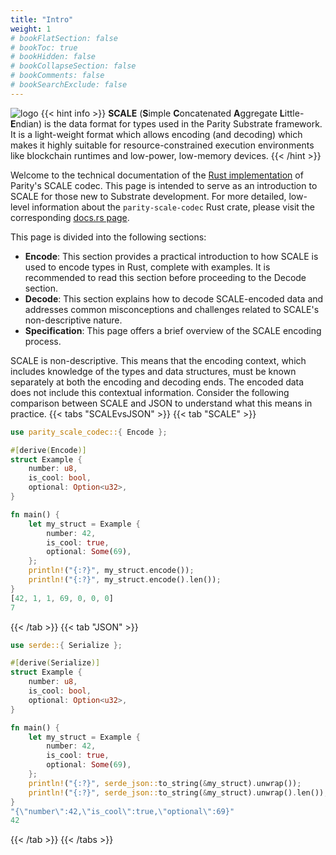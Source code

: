 ```yaml
---
title: "Intro"
weight: 1
# bookFlatSection: false
# bookToc: true
# bookHidden: false
# bookCollapseSection: false
# bookComments: false
# bookSearchExclude: false
---
```


![logo](logo.png)
{{< hint info >}}
**SCALE** (**S**imple **C**oncatenated **A**ggregate **L**ittle-**E**ndian) is the data format for types used in the Parity Substrate framework. It is a light-weight format which allows encoding (and decoding) which makes it highly suitable for resource-constrained execution environments like blockchain runtimes and low-power, low-memory devices.
{{< /hint >}}

Welcome to the technical documentation of the [Rust implementation](https://github.com/paritytech/parity-scale-codec) of Parity's SCALE codec. This page is intended to serve as an introduction to SCALE for those new to Substrate development. For more detailed, low-level information about the `parity-scale-codec` Rust crate, please visit the corresponding [docs.rs page](https://docs.rs/parity-scale-codec/latest/parity_scale_codec/).

This page is divided into the following sections:
- **Encode**: This section provides a practical introduction to how SCALE is used to encode types in Rust, complete with examples. It is recommended to read this section before proceeding to the Decode section.
- **Decode**: This section explains how to decode SCALE-encoded data and addresses common misconceptions and challenges related to SCALE's non-descriptive nature.
- **Specification**: This page offers a brief overview of the SCALE encoding process.

SCALE is non-descriptive. This means that the encoding context, which includes knowledge of the types and data structures, must be known separately at both the encoding and decoding ends. The encoded data does not include this contextual information. Consider the following comparison between SCALE and JSON to understand what this means in practice. 
{{< tabs "SCALEvsJSON" >}}
{{< tab "SCALE" >}}
```rust
use parity_scale_codec::{ Encode };

#[derive(Encode)]
struct Example {
    number: u8,
    is_cool: bool,
    optional: Option<u32>,
}

fn main() {
    let my_struct = Example {
        number: 42,
        is_cool: true,
        optional: Some(69),
    };
    println!("{:?}", my_struct.encode());
    println!("{:?}", my_struct.encode().len());
}
[42, 1, 1, 69, 0, 0, 0]
7
```
{{< /tab >}}
{{< tab "JSON" >}}
```rust
use serde::{ Serialize };

#[derive(Serialize)]
struct Example {
    number: u8,
    is_cool: bool,
    optional: Option<u32>,
}

fn main() {
    let my_struct = Example {
        number: 42,
        is_cool: true,
        optional: Some(69),
    };
    println!("{:?}", serde_json::to_string(&my_struct).unwrap());
    println!("{:?}", serde_json::to_string(&my_struct).unwrap().len());
}
"{\"number\":42,\"is_cool\":true,\"optional\":69}"
42
```
{{< /tab >}}
{{< /tabs >}}